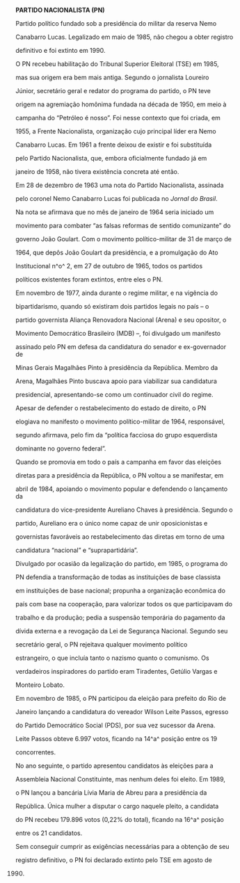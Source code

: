**PARTIDO NACIONALISTA (PN)**



Partido político fundado sob a presidência do militar da reserva Nemo

Canabarro Lucas. Legalizado em maio de 1985, não chegou a obter registro

definitivo e foi extinto em 1990.



O PN recebeu habilitação do Tribunal Superior Eleitoral (TSE) em 1985,

mas sua origem era bem mais antiga. Segundo o jornalista Loureiro

Júnior, secretário geral e redator do programa do partido, o PN teve

origem na agremiação homônima fundada na década de 1950, em meio à

campanha do “Petróleo é nosso”. Foi nesse contexto que foi criada, em

1955, a Frente Nacionalista, organização cujo principal líder era Nemo

Canabarro Lucas. Em 1961 a frente deixou de existir e foi substituída

pelo Partido Nacionalista, que, embora oficialmente fundado já em

janeiro de 1958, não tivera existência concreta até então.



Em 28 de dezembro de 1963 uma nota do Partido Nacionalista, assinada

pelo coronel Nemo Canabarro Lucas foi publicada no *Jornal do Brasil*.

Na nota se afirmava que no mês de janeiro de 1964 seria iniciado um

movimento para combater “as falsas reformas de sentido comunizante” do

governo João Goulart. Com o movimento político-militar de 31 de março de

1964, que depôs João Goulart da presidência, e a promulgação do Ato

Institucional n^o^ 2, em 27 de outubro de 1965, todos os partidos

políticos existentes foram extintos, entre eles o PN.



Em novembro de 1977, ainda durante o regime militar, e na vigência do

bipartidarismo, quando só existiram dois partidos legais no país – o

partido governista Aliança Renovadora Nacional (Arena) e seu opositor, o

Movimento Democrático Brasileiro (MDB) –, foi divulgado um manifesto

assinado pelo PN em defesa da candidatura do senador e ex-governador de

Minas Gerais Magalhães Pinto à presidência da República. Membro da

Arena, Magalhães Pinto buscava apoio para viabilizar sua candidatura

presidencial, apresentando-se como um continuador civil do regime.

Apesar de defender o restabelecimento do estado de direito, o PN

elogiava no manifesto o movimento político-militar de 1964, responsável,

segundo afirmava, pelo fim da “política facciosa do grupo esquerdista

dominante no governo federal”.



Quando se promovia em todo o país a campanha em favor das eleições

diretas para a presidência da República, o PN voltou a se manifestar, em

abril de 1984, apoiando o movimento popular e defendendo o lançamento da

candidatura do vice-presidente Aureliano Chaves à presidência. Segundo o

partido, Aureliano era o único nome capaz de unir oposicionistas e

governistas favoráveis ao restabelecimento das diretas em torno de uma

candidatura “nacional” e “suprapartidária”.



Divulgado por ocasião da legalização do partido, em 1985, o programa do

PN defendia a transformação de todas as instituições de base classista

em instituições de base nacional; propunha a organização econômica do

país com base na cooperação, para valorizar todos os que participavam do

trabalho e da produção; pedia a suspensão temporária do pagamento da

dívida externa e a revogação da Lei de Segurança Nacional. Segundo seu

secretário geral, o PN rejeitava qualquer movimento político

estrangeiro, o que incluía tanto o nazismo quanto o comunismo. Os

verdadeiros inspiradores do partido eram Tiradentes, Getúlio Vargas e

Monteiro Lobato.



Em novembro de 1985, o PN participou da eleição para prefeito do Rio de

Janeiro lançando a candidatura do vereador Wilson Leite Passos, egresso

do Partido Democrático Social (PDS), por sua vez sucessor da Arena.

Leite Passos obteve 6.997 votos, ficando na 14^a^ posição entre os 19

concorrentes.



No ano seguinte, o partido apresentou candidatos às eleições para a

Assembleia Nacional Constituinte, mas nenhum deles foi eleito. Em 1989,

o PN lançou a bancária Lívia Maria de Abreu para a presidência da

República. Única mulher a disputar o cargo naquele pleito, a candidata

do PN recebeu 179.896 votos (0,22% do total), ficando na 16^a^ posição

entre os 21 candidatos.



Sem conseguir cumprir as exigências necessárias para a obtenção de seu

registro definitivo, o PN foi declarado extinto pelo TSE em agosto de

1990.



